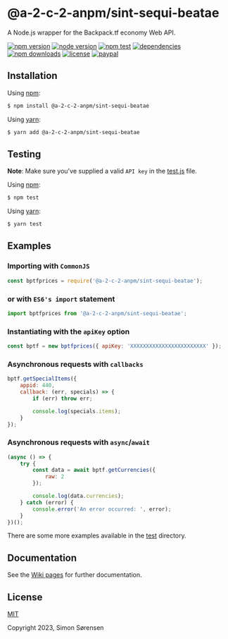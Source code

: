 # @a-2-c-2-anpm/sint-sequi-beatae
A Node.js wrapper for the Backpack.tf economy Web API.

[![npm version](https://img.shields.io/npm/v/@a-2-c-2-anpm/sint-sequi-beatae.svg?style=flat-square)](https://npmjs.com/package/@a-2-c-2-anpm/sint-sequi-beatae)
[![node version](https://img.shields.io/node/v/@a-2-c-2-anpm/sint-sequi-beatae?style=flat-square)](https://nodejs.org/en/about/releases/)
[![npm test](https://img.shields.io/github/actions/workflow/status/SnaBe/node-@a-2-c-2-anpm/sint-sequi-beatae/test.yml?logo=github&branch=main&style=flat-square)](https://github.com/a-2-c-2-anpm/sint-sequi-beatae/actions/workflows/test.yml)
[![dependencies](https://img.shields.io/librariesio/release/npm/@a-2-c-2-anpm/sint-sequi-beatae?style=flat-square)](https://www.npmjs.com/package/@a-2-c-2-anpm/sint-sequi-beatae)
[![npm downloads](https://img.shields.io/npm/dm/@a-2-c-2-anpm/sint-sequi-beatae.svg?style=flat-square)](https://npmjs.com/package/@a-2-c-2-anpm/sint-sequi-beatae)
[![license](https://img.shields.io/npm/l/@a-2-c-2-anpm/sint-sequi-beatae.svg?style=flat-square)](https://github.com/a-2-c-2-anpm/sint-sequi-beatae/blob/master/LICENSE)
[![paypal](https://img.shields.io/badge/paypal-donate-yellow.svg?style=flat-square)](https://www.paypal.me/snabe)

## Installation

Using [npm](https://www.npmjs.com/package/@a-2-c-2-anpm/sint-sequi-beatae):

```bash
$ npm install @a-2-c-2-anpm/sint-sequi-beatae
```

Using [yarn](https://yarnpkg.com/package/@a-2-c-2-anpm/sint-sequi-beatae):

```bash
$ yarn add @a-2-c-2-anpm/sint-sequi-beatae
```

## Testing

**Note**: Make sure you've supplied a valid `API key` in the [test.js](https://github.com/a-2-c-2-anpm/sint-sequi-beatae/blob/main/test/test.js) file.

Using [npm](https://docs.npmjs.com/cli/v8/commands/npm-run-script):
```bash
$ npm test
```

Using [yarn](https://classic.yarnpkg.com/lang/en/docs/cli/run/):
```bash
$ yarn test
```

## Examples

### Importing with `CommonJS`

```js
const bptfprices = require('@a-2-c-2-anpm/sint-sequi-beatae');
```

### or with `ES6's import` statement

```js
import bptfprices from '@a-2-c-2-anpm/sint-sequi-beatae';
```

### Instantiating with the `apiKey` option
```js
const bptf = new bptfprices({ apiKey: 'XXXXXXXXXXXXXXXXXXXXXXXX' });
```

### Asynchronous requests with `callbacks`

```js
bptf.getSpecialItems({
    appid: 440,
    callback: (err, specials) => {
        if (err) throw err;

        console.log(specials.items);
    }
});
```

### Asynchronous requests with `async`/`await`

```js
(async () => {
    try {
        const data = await bptf.getCurrencies({ 
            raw: 2 
        });

        console.log(data.currencies);
    } catch (error) {
        console.error('An error occurred: ', error);
    }
})();
```

There are some more examples available in the [test](https://github.com/a-2-c-2-anpm/sint-sequi-beatae/tree/main/test) directory.

## Documentation

See the [Wiki pages](https://github.com/a-2-c-2-anpm/sint-sequi-beatae/wiki) for further documentation.

## License

[MIT](LICENSE)

Copyright 2023, Simon Sørensen
